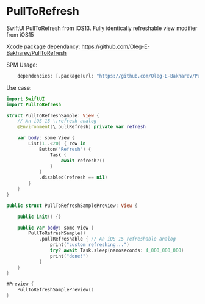 # PullToRefresh
SwiftUI PullToRefresh from iOS13. Fully identically refreshable view modifier from iOS15

Xcode package dependancy:
    https://github.com/Oleg-E-Bakharev/PullToRefresh

SPM Usage:
```swift
    dependencies: [.package(url: "https://github.com/Oleg-E-Bakharev/PullToRefresh", branch: "main")]
```
Use case:
```swift
import SwiftUI
import PullToRefresh

struct PullToRefreshSample: View {
    // An iOS 15 \.refresh analog
    @Environment(\.pullRefresh) private var refresh

    var body: some View {
        List(1..<20) { row in
            Button("Refresh") {
                Task {
                    await refresh?()
                }
            }
            .disabled(refresh == nil)
        }
    }
}

public struct PullToRefreshSamplePreview: View {

    public init() {}

    public var body: some View {
        PullToRefreshSample()
            .pullRefreshable { // An iOS 15 refreshable analog
                print("custom refreshing...")
                try? await Task.sleep(nanoseconds: 4_000_000_000)
                print("done!")
            }
    }
}

#Preview {
    PullToRefreshSamplePreview()
}
```
